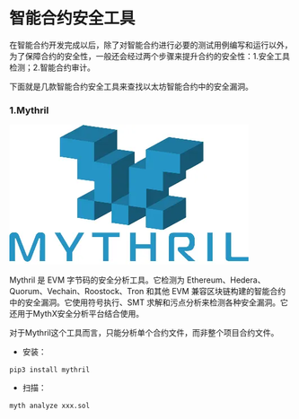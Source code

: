 # 智能合约安全工具

在智能合约开发完成以后，除了对智能合约进行必要的测试用例编写和运行以外，为了保障合约的安全性，一般还会经过两个步骤来提升合约的安全性：1.安全工具检测；2.智能合约审计。

下面就是几款智能合约安全工具来查找以太坊智能合约中的安全漏洞。

### 1.Mythril
![](./image/mythril.png)

Mythril 是 EVM 字节码的安全分析工具。它检测为 Ethereum、Hedera、Quorum、Vechain、Roostock、Tron 和其他 EVM 兼容区块链构建的智能合约中的安全漏洞。它使用符号执行、SMT 求解和污点分析来检测各种安全漏洞。它还用于MythX安全分析平台结合使用。

对于Mythril这个工具而言，只能分析单个合约文件，而非整个项目合约文件。

- 安装：
```
pip3 install mythril
```

- 扫描：

```
myth analyze xxx.sol
```
